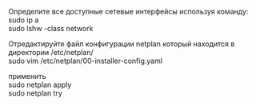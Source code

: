 Определите все доступные сетевые интерфейсы используя команду:  
sudo ip a   
sudo lshw -class network  

Отредактируйте файл конфигурации netplan который находится в директории /etc/netplan/  
sudo vim /etc/netplan/00-installer-config.yaml  

применить  
sudo netplan apply  
sudo netplan try    
